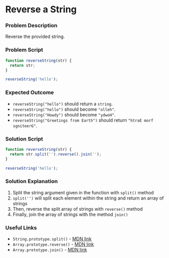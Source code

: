 # Reverse a String

### Problem Description

Reverse the provided string.

### Problem Script

```javascript
function reverseString(str) {
  return str;
}

reverseString('hello');
```

### Expected Outcome

* `reverseString("hello")` should return a `string`.
* `reverseString("hello")` should become `"olleh"`.
* `reverseString("Howdy")` should become `"ydwoH"`.
* `reverseString("Greetings from Earth")` should return `"htraE morf sgniteerG"`.

### Solution Script

```javascript
function reverseString(str) {
  return str.split('').reverse().join('');
}

reverseString('hello');
```

### Solution Explanation

1. Split the string argument given in the function with `split()` method
2. `split('')` will split each element within the string and return an array of strings
3. Then, reverse the split array of strings with `reverse()` method
4. Finally, join the array of strings with the method `join()`

### Useful Links

* `String.prototype.split()` - [MDN link](https://developer.mozilla.org/en-US/docs/Web/JavaScript/Reference/Global_Objects/String/split)
* `Array.prototype.reverse()` - [MDN link](https://developer.mozilla.org/en-US/docs/Web/JavaScript/Reference/Global_Objects/Array/reverse?v=example)
* `Array.prototype.join()` - [MDN link](https://developer.mozilla.org/en-US/docs/Web/JavaScript/Reference/Global_Objects/Array/join?v=example)
